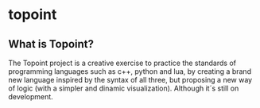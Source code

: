 # topoint
## What is Topoint?

The Topoint project is a creative exercise to practice the standards of programming languages such as c++, python and lua, by creating a brand new
language inspired by the syntax of all three, but proposing a new way of logic (with a simpler and dinamic visualization). Although it´s still on development.
